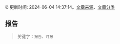 :alarm_clock: 更新时间: 2024-06-04 14:37:14。[文章来源](/README.md)、[文章分类](/TAGS.md)

## 报告


> 关键字：`报告`、`月报`



